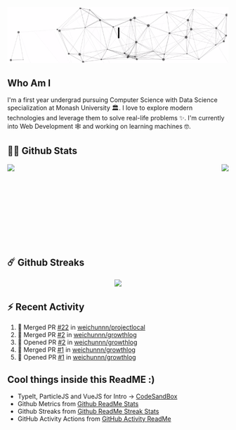 <div align="center">
  <img src="intro.gif"/>
</div>

## Who Am I

I'm a first year undergrad pursuing Computer Science with Data Science specialization at Monash University 🏛. I love to explore modern technologies and leverage them to solve real-life problems ✨. I'm currently into Web Development 🕸️ and working on learning machines 🤓.

## 🧑‍🚀 Github Stats

<div style="display:flex; justify-content:space-between;">
  <img height='180em' src="https://github-readme-stats.vercel.app/api?username=weichunnn&count_private=true&show_icons=true&theme=radical&locale=en&include_all_commits=true&border_radius=15&hide_border=true"/>
  <img height='180em'src="https://github-readme-stats.vercel.app/api/top-langs/?username=anuraghazra&layout=compact&theme=radical&border_radius=15&hide_border=true"/>
</div>

## ☄️ Github Streaks

<div align="center">
  <img height='180em' src="https://github-readme-streak-stats.herokuapp.com/?user=weichunnn&theme=radical&hide_border=true" />
</div>

## ⚡ Recent Activity

<!--START_SECTION:activity-->
1. 🎉 Merged PR [#22](https://github.com/weichunnn/projectlocal/pull/22) in [weichunnn/projectlocal](https://github.com/weichunnn/projectlocal)
2. 🎉 Merged PR [#2](https://github.com/weichunnn/growthlog/pull/2) in [weichunnn/growthlog](https://github.com/weichunnn/growthlog)
3. 💪 Opened PR [#2](https://github.com/weichunnn/growthlog/pull/2) in [weichunnn/growthlog](https://github.com/weichunnn/growthlog)
4. 🎉 Merged PR [#1](https://github.com/weichunnn/growthlog/pull/1) in [weichunnn/growthlog](https://github.com/weichunnn/growthlog)
5. 💪 Opened PR [#1](https://github.com/weichunnn/growthlog/pull/1) in [weichunnn/growthlog](https://github.com/weichunnn/growthlog)
<!--END_SECTION:activity-->

## Cool things inside this ReadME :)

- TypeIt, ParticleJS and VueJS for Intro -> [CodeSandBox](https://codesandbox.io/s/readme-intro-7hhv5)
- Github Metrics from [Github ReadMe Stats](https://github.com/anuraghazra/github-readme-stats)
- Github Streaks from [Github ReadMe Streak Stats](https://github.com/DenverCoder1/github-readme-streak-stats)
- GitHub Activity Actions from [GitHub Activity ReadMe](https://github.com/jamesgeorge007/github-activity-readme)
